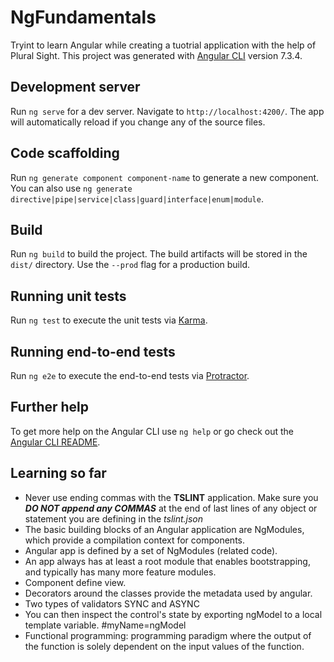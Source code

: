 # NgFundamentals

Tryint to learn Angular while creating a tuotrial application with the help of Plural Sight. This project was generated with [Angular CLI](https://github.com/angular/angular-cli) version 7.3.4.

## Development server

Run `ng serve` for a dev server. Navigate to `http://localhost:4200/`. The app will automatically reload if you change any of the source files.

## Code scaffolding

Run `ng generate component component-name` to generate a new component. You can also use `ng generate directive|pipe|service|class|guard|interface|enum|module`.

## Build

Run `ng build` to build the project. The build artifacts will be stored in the `dist/` directory. Use the `--prod` flag for a production build.

## Running unit tests

Run `ng test` to execute the unit tests via [Karma](https://karma-runner.github.io).

## Running end-to-end tests

Run `ng e2e` to execute the end-to-end tests via [Protractor](http://www.protractortest.org/).

## Further help

To get more help on the Angular CLI use `ng help` or go check out the [Angular CLI README](https://github.com/angular/angular-cli/blob/master/README.md).

## Learning so far

* Never use ending commas with the **TSLINT** application. Make sure you **_DO NOT append any COMMAS_** at the end of last lines of any object or statement you are defining in the _tslint.json_
* The basic building blocks of an Angular application are NgModules, which provide a compilation context for components.
* Angular app is defined by a set of NgModules (related code).
* An app always has at least a root module that enables bootstrapping, and typically has many more feature modules.
* Component define view.
* Decorators around the classes provide the metadata used by angular.
* Two types of validators SYNC and ASYNC
* You can then inspect the control's state by exporting ngModel to a local template variable. #myName=ngModel
* Functional programming: programming paradigm where the output of the function is solely dependent on the input values of the function.
